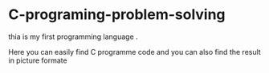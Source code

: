 # C-programing-problem-solving

thia  is my first programming language . 

Here you can easily find  C programme code and you can also find the result in picture formate
